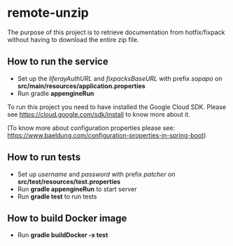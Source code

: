 # remote-unzip
The purpose of this project is to retrieve documentation from hotfix/fixpack without having to download the entire zip file.

## How to run the service
* Set up the *liferayAuthURL* and *fixpacksBaseURL* with prefix *sopapo* on **src/main/resources/application.properties**
* Run gradle **appengineRun**

To run this project you need to have installed the Google Cloud SDK. Please see https://cloud.google.com/sdk/install to know more about it. 

(To know more about configuration properties please see: https://www.baeldung.com/configuration-properties-in-spring-boot)

## How to run tests
* Set up *username* and *password* with prefix *patcher* on **src/test/resources/test.properties**
* Run **gradle appengineRun** to start server
* Run **gradle test** to run tests

## How to build Docker image
* Run **gradle buildDocker -x test**
